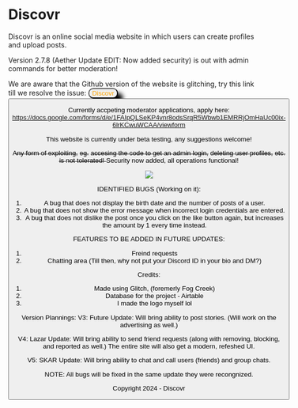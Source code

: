 # Discovr
Discovr is an online social media website in which users can create profiles and upload posts.

 
Version 2.7.8 (Aether Update EDIT: Now added security) is out with admin commands for better moderation!

We are aware that the Github version of the website is glitching, try this link till we resolve the issue: <a href="https://discovr-v2.glitch.me/"> <button style="border-radius:10px; box-shadow:10px 10px 10px black; color:orange;"> Discovr <button> </a>

Currently accpeting moderator applications, apply here: https://docs.google.com/forms/d/e/1FAIpQLSeKP4vnr8odsSrqR5Wbwb1EMRRjOmHaUc00ix-6lrKCwuWCAA/viewform

This website is currently under beta testing, any suggestions welcome!

A̶n̶y̶ f̶o̶r̶m̶ o̶f̶ e̶x̶p̶l̶o̶i̶t̶i̶n̶g̶, e̶g̶. a̶c̶c̶e̶s̶i̶n̶g̶ t̶h̶e̶ c̶o̶d̶e̶ t̶o̶ g̶e̶t̶ a̶n̶ a̶d̶m̶i̶n̶ l̶o̶g̶i̶n̶, d̶e̶l̶e̶t̶i̶n̶g̶ u̶s̶e̶r̶ p̶r̶o̶f̶i̶l̶e̶s̶, e̶t̶c̶. i̶s̶ n̶o̶t̶ t̶o̶l̶e̶r̶a̶t̶e̶d̶!̶ Security now added, all operations functional!

<img src="https://cdn.glitch.global/50b1383c-fc76-44e1-9dbf-07887448a437/Screenshot%202023-12-05%20at%205.44.23%E2%80%AFPM.png?v=1701778507174"/>

IDENTIFIED BUGS (Working on it):
1. A bug that does not display the birth date and the number of posts of a user.
2. A bug that does not show the error message when incorrect login credentials are entered.
3. A bug that does not dislike the post once you click on the like button again, but increases the amount by 1 every time instead.

   
FEATURES TO BE ADDED IN FUTURE UPDATES:
1. Freind requests
2. Chatting area (Till then, why not put your Discord ID in your bio and DM?)


Credits:
1. Made using Glitch, (foremerly Fog Creek)
2. Database for the project - Airtable
3. I made the logo myself lol

Version Plannings:
V3: Future Update: Will bring ability to post stories. (Will work on the advertising as well.)

V4: Lazar Update: Will bring ability to send friend requests (along with removing, blocking, and reported as well.) The entire site will also get a modern, refeshed UI.

V5: SKAR Update: Will bring ability to chat and call users (friends) and group chats.

NOTE: All bugs will be fixed in the same update they were recongnized.

Copyright 2024 - Discovr

